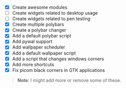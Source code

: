 - [x] Create awesome modules 
- [ ] Create widgets related to desktop usage
- [ ] Create widgets related to pen testing
- [x] Create multiple polybars
- [x] Create a polybar changer
- [x] Add a default polybar script
- [x] Add pywal support
- [x] Add wallpaper scheduler
- [x] Add a default wallpaper script
- [x] Add a script that changes windows corners
- [x] Add more shortcuts
- [x] Fix picom black corners in GTK applications

> **Note**: I might add more or remove some of these. 